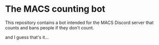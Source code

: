 # The MACS counting bot

This repository contains a bot intended for the MACS Discord server that counts and bans people if they don't count.

and I guess that's it...
